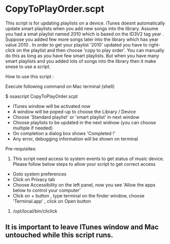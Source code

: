 # CopyToPlayOrder.scpt

This script is for updating  playlists on a device. iTunes doesnt automatically update smart playlists when you add new songs into the library.
Assume you had a smat playlist named 2010 which is based on the ID3V2 tag year . Suppose you added few more songs later into the library which has year value 2010 . In order to get your playlist '2010' updated you have to right-click on the playlist and then choose 'copy to play order'.
You can manually do this as long as you have few smart playlists. But when you have many smart playlists and you added lots of songs into the library then it make snese to use a script.

How to use this script :

Execute following command on Mac terminal (shell)

$ osascript CopyToPlayOrder.scpt 
- ITunes window will be activated now 
- A window will be poped-up to choose the Library / Device
- Choose 'Standard playlist' or 'smart playlist' in next window
- Choose playlists to be updated in the next widnow (you can choose multiple if needed)
- On completion a dialog box shows 'Completed !'
- Any error, debugging information will be shown on terminal

Pre-requisites:
1. This script need access to system events to get status of music device. Please follow below steps to allow your script to get correct access
- Goto system preferences
- Click on Privacy tab
- Choose Accessibility on the left panel, now you see 'Allow the apps below to control your computer'
- Click on + button , type terminal on the finder window, choose 'Terminal.app' , click on Open button

1. /opt/local/bin/cliclick
## It is important to leave ITunes window and Mac untouched while this script runs. 

